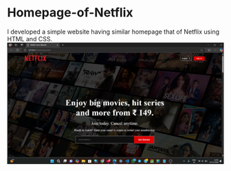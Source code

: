 # Homepage-of-Netflix
 I developed a simple website having similar homepage that of Netflix using HTML and CSS.
[![Preview Image](https://github.com/ashishmaurya73/Homepage-of-Netflix/blob/main/Screenshot%202024-12-14%20120146.png)](https://www.linkedin.com/posts/ashish-maurya-32a5b2258_task1-bharatintern-bharatinternship-activity-7127612747508269056-Xj3d?utm_source=share&utm_medium=member_desktop)
